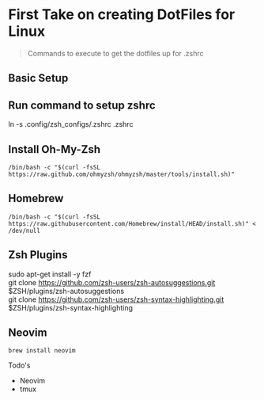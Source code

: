 # First Take on creating DotFiles for Linux

>
> Commands to execute to get the dotfiles up for .zshrc
>

## Basic Setup

## Run command to setup zshrc

ln -s .config/zsh_configs/.zshrc .zshrc

## Install Oh-My-Zsh

```shell
/bin/bash -c "$(curl -fsSL https://raw.github.com/ohmyzsh/ohmyzsh/master/tools/install.sh)"
```

## Homebrew

```shell
/bin/bash -c "$(curl -fsSL https://raw.githubusercontent.com/Homebrew/install/HEAD/install.sh)" < /dev/null
```

## Zsh Plugins

sudo apt-get install -y fzf  
git clone <https://github.com/zsh-users/zsh-autosuggestions.git> $ZSH/plugins/zsh-autosuggestions  
git clone <https://github.com/zsh-users/zsh-syntax-highlighting.git> $ZSH/plugins/zsh-syntax-highlighting

## Neovim

```shell
brew install neovim
```

Todo's

- Neovim
- tmux
